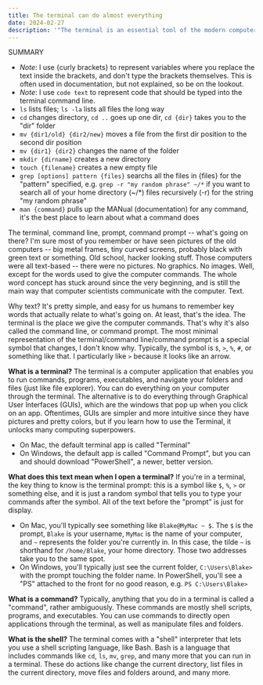 ```yaml
---
title: The terminal can do almost everything
date: 2024-02-27
description: '"The terminal is an essential tool of the modern computer scientist, up there with the text editor and ChatGPT. Haha, at least the terminal has been around since the dawn of computing."'
---
```

SUMMARY
- *Note*: I use {curly brackets} to represent variables where you replace the text inside the brackets, and don't type the brackets themselves. This is often used in documentation, but not explained, so be on the lookout.
- *Note*: I use `code text` to represent code that should be typed into the terminal command line.
- `ls` lists files; `ls -la` lists all files the long way
- `cd` changes directory, `cd ..` goes up one dir, `cd {dir}` takes you to the "dir" folder
- `mv {dir1/old} {dir2/new}` moves a file from the first dir position to the second dir position
- `mv {dir1} {dir2}` changes the name of the folder
- `mkdir {dirname}` creates a new directory
- `touch {filename}` creates a new empty file
- `grep [options] pattern {files}` searchs all the files in {files} for the "pattern" specified, e.g. `grep -r "my random phrase" ~/*` if you want to search all of your home directory (~/\*) files recursively (-r) for the string "my random phrase"
- `man {command}` pulls up the MANual (documentation) for any command, it's the best place to learn about what a command does


The terminal, command line, prompt, command prompt -- what's going on there? I'm sure most of you remember or have seen pictures of the old computers -- big metal frames, tiny curved screens, probably black with green text or something. Old school, hacker looking stuff. Those computers were all text-based -- there were no pictures. No graphics. No images. Well, except for the words used to give the computer commands. The whole word concept has stuck around since the very beginning, and is still the main way that computer scientists communicate with the computer. Text.

Why text? It's pretty simple, and easy for us humans to remember key words that actually relate to what's going on. At least, that's the idea. The terminal is the place we give the computer commands. That's why it's also called the command line, or command prompt. The most minimal representation of the terminal/command line/command prompt is a special symbol that changes, I don't know why. Typically, the symbol is `$`, `>`, `%`, `#`, or something like that. I particularly like `>` because it looks like an arrow.

**What is a terminal?** The terminal is a computer application that enables you to run commands, programs, executables, and navigate your folders and files (just like file explorer). You can do everything on your computer through the terminal. The alternative is to do everything through Graphical User Interfaces (GUIs), which are the windows that pop up when you click on an app. Oftentimes, GUIs are simpler and more intuitive since they have pictures and pretty colors, but if you learn how to use the Terminal, it unlocks many computing superpowers. 
- On Mac, the default terminal app is called "Terminal"
- On Windows, the default app is called "Command Prompt", but you can and should download "PowerShell", a newer, better version.

**What does this text mean when I open a terminal?** If you're in a terminal, the key thing to know is the terminal prompt: this is a symbol like `$`, `%`, `>` or something else, and it is just a random symbol that tells you to type your commands after the symbol. All of the text before the "prompt" is just for display.
- On Mac, you'll typically see something like `Blake@MyMac ~ $`. The `$` is the prompt, `Blake` is your username, `MyMac` is the name of your computer, and `~` represents the folder you're currently in. In this case, the tilde `~` is shorthand for `/home/Blake`, your home directory. Those two addresses take you to the same spot.
- On Windows, you'll typically just see the current folder, `C:\Users\Blake>` with the prompt touching the folder name. In PowerShell, you'll see a "PS" attached to the front for no good reason, e.g. `PS C:\Users\Blake>`

**What is a command?** Typically, anything that you do in a terminal is called a "command", rather ambiguously. These commands are mostly shell scripts, programs, and executables. You can use commands to directly open applications through the terminal, as well as manipulate files and folders.

**What is the shell?** The terminal comes with a "shell" interpreter that lets you use a shell scripting language, like Bash. Bash is a language that includes commands like `cd`, `ls`, `mv`, `grep`, and many more that you can run in a terminal. These do actions like change the current directory, list files in the current directory, move files and folders around, and many more.
